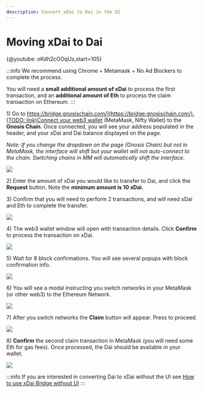 ```yaml
---
description: Convert xDai to Dai in the UI
---
```


# Moving xDai to Dai

{@youtube: oKdh2cOOqUs,start=105}

:::info
We recommend using Chrome + Metamask + No Ad Blockers to complete the process.

You will need a **small additional amount of xDai** to process the first transaction, and an **additional amount of Eth** to process the claim transaction on Ethereum.
:::

1\) Go to [https://bridge.gnosischain.com/](https://bridge.gnosischain.com/). (TODO: link)Connect your web3 wallet](/wallets/metamask/metamask-setup.md) (MetaMask, Nifty Wallet) to the **Gnosis Chain**. Once connected, you will see your address populated in the header, and your xDai and Dai balance displayed on the page.

_Note: If you change the dropdown on the page (Gnosis Chain) but not in MetaMask, the interface will shift but your wallet will not auto-connect to the chain. Switching chains in MM will automatically shift the interface._

![](/img/bridges/xdai/xdai-to-mainnet.png)

2\) Enter the amount of xDai you would like to transfer to Dai, and click the **Request** button. Note the **minimum amount is 10 xDai.**

3\) Confirm that you will need to perform 2 transactions, and will need xDai and Eth to complete the transfer.

![](/img/bridges/xdai/xdai-to-mainnet-2.png)

4\) The web3 wallet window will open with transaction details. Click **Confirm** to process the transaction on xDai.

![](/img/bridges/xdai/xdaidai3.png)

5\) Wait for 8 block confirmations. You will see several popups with block confirmation info.

![](/img/bridges/xdai/xdai4.png)

6\) You will see a modal instructing you switch networks in your MetaMask (or other web3) to the Ethereum Network.

![](/img/bridges/xdai/xdai5.png)

7\) After you switch networks the **Claim** button will appear. Press to proceed.

![](/img/bridges/xdai/xdai6.png)

8\) **Confirm** the second claim transaction in MetaMask (you will need some Eth for gas fees). Once processed, the Dai should be available in your wallet.

![](/img/bridges/xdai/xdai7.png)

:::info
If you are interested in converting Dai to xDai without the UI see [How to use xDai Bridge without UI](/bridges/xdai/use/without-ui)
:::